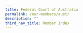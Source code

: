 ```yaml
---
title: Federal Court of Australia
permalink: /our-members/aust/
description: ""
third_nav_title: Member Index
---
```




